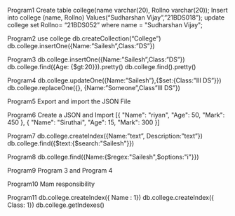 Program1
Create table college(name varchar(20), Rollno varchar(20));
Insert into college (name, Rollno)
Values(“Sudharshan Vijay”,”21BDS018”);
update college set Rollno= “21BDS052” where name = "Sudharshan Vijay";

Program2
use college
db.createCollection(“College”)
db.college.insertOne({Name:”Sailesh”,Class:”DS”})

Program3
db.college.insertOne({Name:”Sailesh”,Class:”DS”})
db.college.find({Age: {$gt:20}}).pretty()
db.college.find().pretty()

Program4
db.college.updateOne({Name:”Sailesh”},{$set:{Class:”III DS”}})
db.college.replaceOne({}, {Name:”Someone”,Class”III DS”})

Program5
Export and import the JSON File

Program6
Create a JSON and Import   [{ "Name": "riyan", "Age": 50, "Mark": 450 }, { "Name": "Siruthai", "Age": 15, "Mark": 300 }]

Program7
db.college.createIndex({Name:”text”, Description:”text”})
db.college.find({$text:{$search:"Sailesh"}})

Program8
db.college.find({Name:{$regex:"Sailesh",$options:"i"}})

Program9
Program 3 and Program 4

Program10
Mam responsibility 

Program11
db.college.createIndex({ Name : 1}) 
db.college.createIndex({ Class: 1}) 
db.college.getIndexes()

